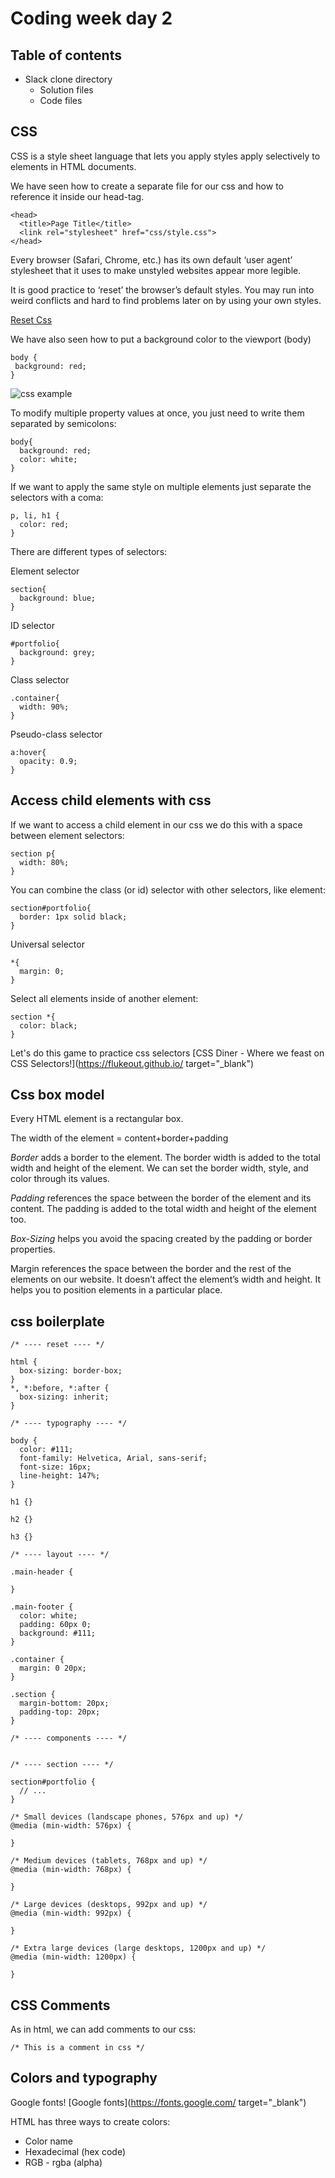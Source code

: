 # Coding week day 2

## Table of contents

- Slack clone directory
  - Solution files
  - Code files

## CSS

CSS is a style sheet language that lets you apply styles apply selectively to elements in HTML documents.

We have seen how to create a separate file for our css and how to reference it inside our head-tag.

```
<head>
  <title>Page Title</title>
  <link rel="stylesheet" href="css/style.css">
</head>
```

Every browser (Safari, Chrome, etc.) has its own default ‘user agent’ stylesheet that it uses to make unstyled websites appear more legible.

It is good practice to ‘reset’ the browser’s default styles. You may run into weird conflicts and hard to find problems later on by using your own styles.

[Reset Css](https://meyerweb.com/eric/tools/css/reset/reset.css)

We have also seen how to put a background color to the viewport (body)

```
body {
 background: red;
}
```

![css example](https://mdn.mozillademos.org/files/9461/css-declaration-small.png)

To modify multiple property values at once, you just need to write them separated by semicolons:

```
body{
  background: red;
  color: white;
}
```
If we want to apply the same style on multiple elements just separate the selectors with a coma:

```
p, li, h1 {
  color: red;
}
```

There are different types of selectors:

Element selector
```
section{
  background: blue;
}
```
ID selector
```
#portfolio{
  background: grey;
}
```
Class selector
```
.container{
  width: 90%;
}
```
Pseudo-class selector
```
a:hover{
  opacity: 0.9;
}
```

## Access child elements with css

If we want to access a child element in our css we do this with a space between element selectors:

```
section p{
  width: 80%;
}
```

You can combine the class (or id) selector with other selectors, like element:

```
section#portfolio{
  border: 1px solid black;
}
```

Universal selector

```
*{
  margin: 0;
}
```

Select all elements inside of another element:

```
section *{
  color: black;
}
```

Let's do this game to practice css selectors
[CSS Diner - Where we feast on CSS Selectors!](https://flukeout.github.io/ target="_blank")


## Css box model
Every HTML element is a rectangular box.

The width of the element = content+border+padding

*Border* adds a border to the element. The border width is added to the total width and height of the element. We can set the border width, style, and color through its values.

*Padding* references the space between the border of the element and its content. The padding is added to the total width and height of the element too.

*Box-Sizing* helps you avoid the spacing created by the padding or border properties.

Margin references the space between the border and the rest of the elements on our website. It doesn’t affect the element’s width and height.
It helps you to position elements in a particular place.

## css boilerplate

```
/* ---- reset ---- */

html {
  box-sizing: border-box;
}
*, *:before, *:after {
  box-sizing: inherit;
}

/* ---- typography ---- */

body {
  color: #111;
  font-family: Helvetica, Arial, sans-serif;
  font-size: 16px;
  line-height: 147%;
}

h1 {}

h2 {}

h3 {}

/* ---- layout ---- */

.main-header {

}

.main-footer {
  color: white;
  padding: 60px 0;
  background: #111;
}

.container {
  margin: 0 20px;
}

.section {
  margin-bottom: 20px;
  padding-top: 20px;
}

/* ---- components ---- */


/* ---- section ---- */

section#portfolio {
  // ...
}

/* Small devices (landscape phones, 576px and up) */
@media (min-width: 576px) {

}

/* Medium devices (tablets, 768px and up) */
@media (min-width: 768px) {

}

/* Large devices (desktops, 992px and up) */
@media (min-width: 992px) {

}

/* Extra large devices (large desktops, 1200px and up) */
@media (min-width: 1200px) {

}

```

## CSS Comments

As in html, we can add comments to our css:

```
/* This is a comment in css */
```


## Colors and typography

Google fonts!
[Google fonts](https://fonts.google.com/ target="_blank")

HTML has three ways to create colors:

- Color name
- Hexadecimal (hex code)
- RGB - rgba (alpha)
